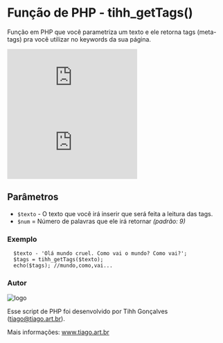# Função de PHP - tihh_getTags()
Função em PHP que você parametriza um texto e ele retorna tags (meta-tags) pra você utilizar no keywords da sua página.

[![Versão](http://app.tiago.art.br/flags/version.php?path=tihhgoncalves/tihh.php.fnc.getTags)](/releases.md)
[![Versão](http://app.tiago.art.br/flags/size.php?path=tihhgoncalves/tihh.php.fnc.getTags)](/releases.md)

## Parâmetros
 * ```$texto``` - O texto que você irá inserir que será feita a leitura das tags.
 * ```$num``` = Número de palavras que ele irá retornar *(padrão: 9)*

### Exemplo
```
  $texto - 'Olá mundo cruel. Como vai o mundo? Como vai?';
  $tags = tihh_getTags($texto);
  echo($tags); //mundo,como,vai...
```
### Autor
![logo](https://raw.githubusercontent.com/tihhgoncalves/tihh.php.fnc.getTags/master/logo.png)

Esse script de PHP foi desenvolvido por Tihh Gonçalves (tiago@tiago.art.br). 

Mais informações: www.tiago.art.br

